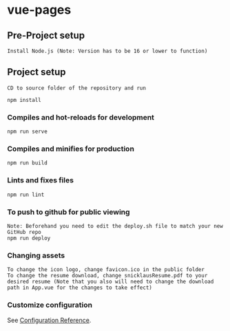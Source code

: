# vue-pages

## Pre-Project setup
```
Install Node.js (Note: Version has to be 16 or lower to function)

```

## Project setup
```
CD to source folder of the repository and run

npm install
```

### Compiles and hot-reloads for development
```
npm run serve
```

### Compiles and minifies for production
```
npm run build
```

### Lints and fixes files
```
npm run lint
```

### To push to github for public viewing
```
Note: Beforehand you need to edit the deploy.sh file to match your new GitHub repo
npm run deploy
```

### Changing assets
```
To change the icon logo, change favicon.ico in the public folder
To change the resume download, change snicklausResume.pdf to your desired resume (Note that you also will need to change the download path in App.vue for the changes to take effect)

```

### Customize configuration
See [Configuration Reference](https://cli.vuejs.org/config/).
